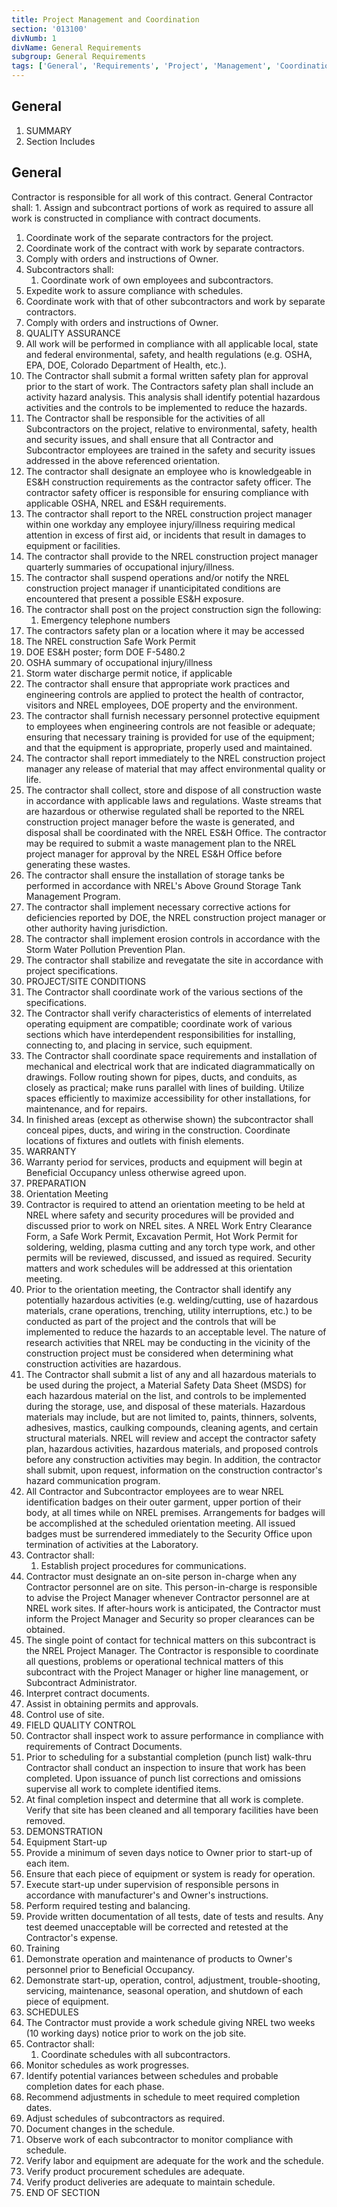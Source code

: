 ```yaml
---
title: Project Management and Coordination
section: '013100'
divNumb: 1
divName: General Requirements
subgroup: General Requirements
tags: ['General', 'Requirements', 'Project', 'Management', 'Coordination']
---
```



## General

   1. SUMMARY
   1. Section Includes

## General

 Contractor is responsible for all work of this contract. General Contractor shall:
      1. Assign and subcontract portions of work as required to assure all work is constructed in compliance with contract documents.
   1. Coordinate work of the separate contractors for the project.
   1. Coordinate work of the contract with work by separate contractors.
   1. Comply with orders and instructions of Owner.
   1. Subcontractors shall:
      1. Coordinate work of own employees and subcontractors.
   1. Expedite work to assure compliance with schedules.
   1. Coordinate work with that of other subcontractors and work by separate contractors.
   1. Comply with orders and instructions of Owner.
   1. QUALITY ASSURANCE
   1. All work will be performed in compliance with all applicable local, state and federal environmental, safety, and health regulations (e.g. OSHA, EPA, DOE, Colorado Department of Health, etc.).
   1. The Contractor shall submit a formal written safety plan for approval prior to the start of work. The Contractors safety plan shall include an activity hazard analysis. This analysis shall identify potential hazardous activities and the controls to be implemented to reduce the hazards.
   1. The Contractor shall be responsible for the activities of all Subcontractors on the project, relative to environmental, safety, health and security issues, and shall ensure that all Contractor and Subcontractor employees are trained in the safety and security issues addressed in the above referenced orientation.
   1. The contractor shall designate an employee who is knowledgeable in ES&H construction requirements as the contractor safety officer. The contractor safety officer is responsible for ensuring compliance with applicable OSHA, NREL and ES&H requirements.
   1. The contractor shall report to the NREL construction project manager within one workday any employee injury/illness requiring medical attention in excess of first aid, or incidents that result in damages to equipment or facilities.
   1. The contractor shall provide to the NREL construction project manager quarterly summaries of occupational injury/illness.
   1. The contractor shall suspend operations and/or notify the NREL construction project manager if unanticipitated conditions are encountered that present a possible ES&H exposure.
   1. The contractor shall post on the project construction sign the following:
      1. Emergency telephone numbers
   1. The contractors safety plan or a location where it may be accessed
   1. The NREL construction Safe Work Permit
   1. DOE ES&H poster; form DOE F-5480.2
   1. OSHA summary of occupational injury/illness
   1. Storm water discharge permit notice, if applicable
   1. The contractor shall ensure that appropriate work practices and engineering controls are applied to protect the health of contractor, visitors and NREL employees, DOE property and the environment.
   1. The contractor shall furnish necessary personnel protective equipment to employees when engineering controls are not feasible or adequate; ensuring that necessary training is provided for use of the equipment; and that the equipment is appropriate, properly used and maintained.
   1. The contractor shall report immediately to the NREL construction project manager any release of material that may affect environmental quality or life.
   1. The contractor shall collect, store and dispose of all construction waste in accordance with applicable laws and regulations. Waste streams that are hazardous or otherwise regulated shall be reported to the NREL construction project manager before the waste is generated, and disposal shall be coordinated with the NREL ES&H Office. The contractor may be required to submit a waste management plan to the NREL project manager for approval by the NREL ES&H Office before generating these wastes.
   1. The contractor shall ensure the installation of storage tanks be performed in accordance with NREL's Above Ground Storage Tank Management Program.
   1. The contractor shall implement necessary corrective actions for deficiencies reported by DOE, the NREL construction project manager or other authority having jurisdiction.
   1. The contractor shall implement erosion controls in accordance with the Storm Water Pollution Prevention Plan.
   1. The contractor shall stabilize and revegatate the site in accordance with project specifications.
   1. PROJECT/SITE CONDITIONS
   1. The Contractor shall coordinate work of the various sections of the specifications.
   1. The Contractor shall verify characteristics of elements of interrelated operating equipment are compatible; coordinate work of various sections which have interdependent responsibilities for installing, connecting to, and placing in service, such equipment.
   1. The Contractor shall coordinate space requirements and installation of mechanical and electrical work that are indicated diagrammatically on drawings. Follow routing shown for pipes, ducts, and conduits, as closely as practical; make runs parallel with lines of building. Utilize spaces efficiently to maximize accessibility for other installations, for maintenance, and for repairs.
   1. In finished areas (except as otherwise shown) the subcontractor shall conceal pipes, ducts, and wiring in the construction. Coordinate locations of fixtures and outlets with finish elements.
   1. WARRANTY
   1. Warranty period for services, products and equipment will begin at Beneficial Occupancy unless otherwise agreed upon.
   1. PREPARATION
   1. Orientation Meeting
   1. Contractor is required to attend an orientation meeting to be held at NREL where safety and security procedures will be provided and discussed prior to work on NREL sites. A NREL Work Entry Clearance Form, a Safe Work Permit, Excavation Permit, Hot Work Permit for soldering, welding, plasma cutting and any torch type work, and other permits will be reviewed, discussed, and issued as required. Security matters and work schedules will be addressed at this orientation meeting.
   1. Prior to the orientation meeting, the Contractor shall identify any potentially hazardous activities (e.g. welding/cutting, use of hazardous materials, crane operations, trenching, utility interruptions, etc.) to be conducted as part of the project and the controls that will be implemented to reduce the hazards to an acceptable level. The nature of research activities that NREL may be conducting in the vicinity of the construction project must be considered when determining what construction activities are hazardous.
   1. The Contractor shall submit a list of any and all hazardous materials to be used during the project, a Material Safety Data Sheet (MSDS) for each hazardous material on the list, and controls to be implemented during the storage, use, and disposal of these materials. Hazardous materials may include, but are not limited to, paints, thinners, solvents, adhesives, mastics, caulking compounds, cleaning agents, and certain structural materials. NREL will review and accept the contractor safety plan, hazardous activities, hazardous materials, and proposed controls before any construction activities may begin. In addition, the contractor shall submit, upon request, information on the construction contractor's hazard communication program.
   1. All Contractor and Subcontractor employees are to wear NREL identification badges on their outer garment, upper portion of their body, at all times while on NREL premises. Arrangements for badges will be accomplished at the scheduled orientation meeting. All issued badges must be surrendered immediately to the Security Office upon termination of activities at the Laboratory.
   1. Contractor shall:
      1. Establish project procedures for communications.
   1. Contractor must designate an on-site person in-charge when any Contractor personnel are on site. This person-in-charge is responsible to advise the Project Manager whenever Contractor personnel are at NREL work sites. If after-hours work is anticipated, the Contractor must inform the Project Manager and Security so proper clearances can be obtained.
   1. The single point of contact for technical matters on this subcontract is the NREL Project Manager. The Contractor is responsible to coordinate all questions, problems or operational technical matters of this subcontract with the Project Manager or higher line management, or Subcontract Administrator.
   1. Interpret contract documents.
   1. Assist in obtaining permits and approvals.
   1. Control use of site.
   1. FIELD QUALITY CONTROL
   1. Contractor shall inspect work to assure performance in compliance with requirements of Contract Documents.
   1. Prior to scheduling for a substantial completion (punch list) walk-thru Contractor shall conduct an inspection to insure that work has been completed. Upon issuance of punch list corrections and omissions supervise all work to complete identified items.
   1. At final completion inspect and determine that all work is complete. Verify that site has been cleaned and all temporary facilities have been removed.
   1. DEMONSTRATION
   1. Equipment Start-up
   1. Provide a minimum of seven days notice to Owner prior to start-up of each item.
   1. Ensure that each piece of equipment or system is ready for operation.
   1. Execute start-up under supervision of responsible persons in accordance with manufacturer's and Owner's instructions.
   1. Perform required testing and balancing.
   1. Provide written documentation of all tests, date of tests and results. Any test deemed unacceptable will be corrected and retested at the Contractor's expense.
   1. Training
   1. Demonstrate operation and maintenance of products to Owner's personnel prior to Beneficial Occupancy.
   1. Demonstrate start-up, operation, control, adjustment, trouble-shooting, servicing, maintenance, seasonal operation, and shutdown of each piece of equipment.
   1. SCHEDULES
   1. The Contractor must provide a work schedule giving NREL two weeks (10 working days) notice prior to work on the job site.
   1. Contractor shall:
      1. Coordinate schedules with all subcontractors.
   1. Monitor schedules as work progresses.
   1. Identify potential variances between schedules and probable completion dates for each phase.
   1. Recommend adjustments in schedule to meet required completion dates.
   1. Adjust schedules of subcontractors as required.
   1. Document changes in the schedule.
   1. Observe work of each subcontractor to monitor compliance with schedule.
   1. Verify labor and equipment are adequate for the work and the schedule.
   1. Verify product procurement schedules are adequate.
   1. Verify product deliveries are adequate to maintain schedule.
1. END OF SECTION

